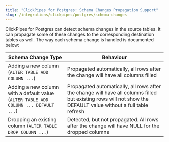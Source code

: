 ```yaml
---
title: "ClickPipes for Postgres: Schema Changes Propagation Support"
slug: /integrations/clickpipes/postgres/schema-changes
---
```


ClickPipes for Postgres can detect schema changes in the source tables. It can propagate some of these changes to the corresponding destination tables as well. The way each schema change is handled is documented below:

| Schema Change Type                                                                  | Behaviour                             |
| ----------------------------------------------------------------------------------- | ------------------------------------- |
| Adding a new column (`ALTER TABLE ADD COLUMN ...`)                                  | Propagated automatically, all rows after the change will have all columns filled                                                                         |
| Adding a new column with a default value (`ALTER TABLE ADD COLUMN ... DEFAULT ...`) | Propagated automatically, all rows after the change will have all columns filled but existing rows will not show the DEFAULT value without a full table refresh |
| Dropping an existing column (`ALTER TABLE DROP COLUMN ...`)                         | Detected, but not propagated. All rows after the change will have NULL for the dropped columns                                                                |